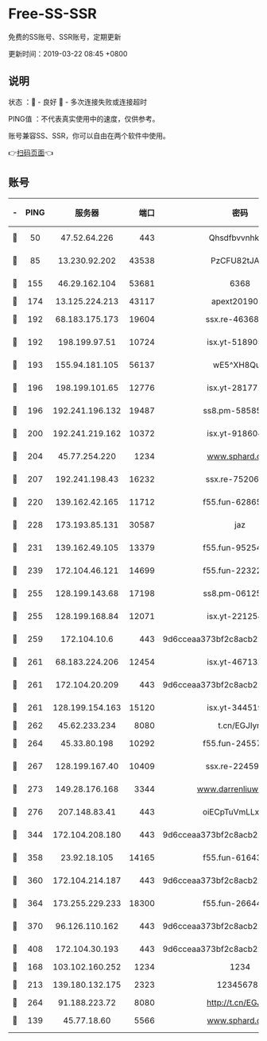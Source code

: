 # Free-SS-SSR

免费的SS账号、SSR账号，定期更新

更新时间：2019-03-22 08:45 +0800

## 说明

状态     ：🙂 - 良好 🙁 - 多次连接失败或连接超时

PING值   ：不代表真实使用中的速度，仅供参考。

账号兼容SS、SSR，你可以自由在两个软件中使用。

👉[扫码页面](https://liesauer.github.io/Free-SS-SSR/)👈

## 账号

|-|PING|服务器|端口|密码|加密方式|区域|
|:----:|:----:|:-----:|-----:|:----:|:----:|:----:|
|🙂|50|47.52.64.226|443|Qhsdfbvvnhkm1|aes-256-cfb|HK|
|🙂|85|13.230.92.202|43538|PzCFU82tJAdZ|aes-256-cfb|JP|
|🙂|155|46.29.162.104|53681|6368|aes-256-ctr|RU|
|🙂|174|13.125.224.213|43117|apext2019005|chacha20|KR|
|🙂|192|68.183.175.173|19604|ssx.re-46368916|aes-256-cfb|US|
|🙂|192|198.199.97.51|10724|isx.yt-51890525|aes-256-cfb|US|
|🙂|193|155.94.181.105|56137|wE5^XH8Quw|aes-256-cfb|US|
|🙂|196|198.199.101.65|12776|isx.yt-28177118|aes-256-cfb|US|
|🙂|196|192.241.196.132|19487|ss8.pm-58585606|aes-256-cfb|US|
|🙂|200|192.241.219.162|10372|isx.yt-91860459|aes-256-cfb|US|
|🙂|204|45.77.254.220|1234|www.sphard.com|aes-256-cfb|SG|
|🙂|207|192.241.198.43|16232|ssx.re-75206389|aes-256-cfb|US|
|🙂|220|139.162.42.165|11712|f55.fun-62865746|aes-256-cfb|SG|
|🙂|228|173.193.85.131|30587|jaz|aes-256-cfb|US|
|🙂|231|139.162.49.105|13379|f55.fun-95254203|aes-256-cfb|SG|
|🙂|239|172.104.46.121|14699|f55.fun-22322504|aes-256-cfb|SG|
|🙂|255|128.199.143.68|17198|ss8.pm-06125832|aes-256-cfb|SG|
|🙂|255|128.199.168.84|12071|isx.yt-22125425|aes-256-cfb|SG|
|🙂|259|172.104.10.6|443|9d6cceaa373bf2c8acb22e60b6a58be6|aes-256-cfb|US|
|🙂|261|68.183.224.206|12454|isx.yt-46713217|aes-256-cfb|SG|
|🙂|261|172.104.20.209|443|9d6cceaa373bf2c8acb22e60b6a58be6|aes-256-cfb|US|
|🙂|261|128.199.154.163|15120|isx.yt-34451982|aes-256-cfb|SG|
|🙂|262|45.62.233.234|8080|t.cn/EGJIyrl|rc4-md5|CA|
|🙂|264|45.33.80.198|10292|f55.fun-24557903|aes-256-cfb|US|
|🙂|267|128.199.167.40|10409|ssx.re-22459395|aes-256-cfb|SG|
|🙂|273|149.28.176.168|3344|www.darrenliuwei.com|aes-256-cfb|AU|
|🙂|276|207.148.83.41|443|oiECpTuVmLLxk4Ts|aes-256-cfb|AU|
|🙂|344|172.104.208.180|443|9d6cceaa373bf2c8acb22e60b6a58be6|aes-256-cfb|US|
|🙂|358|23.92.18.105|14165|f55.fun-61643656|aes-256-cfb|US|
|🙂|360|172.104.214.187|443|9d6cceaa373bf2c8acb22e60b6a58be6|aes-256-cfb|US|
|🙂|364|173.255.229.233|18300|f55.fun-26644878|aes-256-cfb|US|
|🙂|370|96.126.110.162|443|9d6cceaa373bf2c8acb22e60b6a58be6|aes-256-cfb|US|
|🙂|408|172.104.30.193|443|9d6cceaa373bf2c8acb22e60b6a58be6|aes-256-cfb|US|
|🙂|168|103.102.160.252|1234|1234|rc4-md5|JP|
|🙂|213|139.180.132.175|2323|123456789|aes-256-cfb|SG|
|🙂|264|91.188.223.72|8080|http://t.cn/EGJIyrl|rc4-md5|RU|
|🙁|139|45.77.18.60|5566|www.sphard.com|aes-256-cfb|JP|
